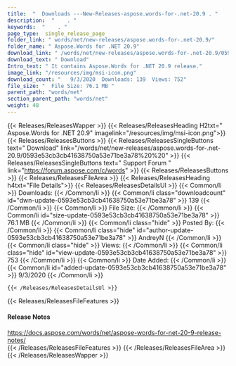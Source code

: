 ```yaml
---
title:  "  Downloads ---New-Releases-aspose.words-for-.net-20.9 . " 
description:  "    . " 
keywords:  "    . " 
page_type:  single_release_page
folder_link: " words/net/new-releases/aspose.words-for-.net-20.9/"
folder_name: " Aspose.Words for .NET 20.9"
download_link: " /words/net/new-releases/aspose.words-for-.net-20.9/0593e53cb3cb41638750a53e71be3a78"
download_text: " Download"
Intro_text: " It contains Aspose.Words for .NET 20.9 release."
image_link: "/resources/img/msi-icon.png"
download_count: "   9/3/2020  Downloads: 139  Views: 752"
file_size: "  File Size: 76.1 MB "
parent_path: "words/net"
section_parent_path: "words/net"
weight: 48 
---
```


{{< Releases/ReleasesWapper >}}
  {{< Releases/ReleasesHeading H2txt=" Aspose.Words for .NET 20.9" imagelink="/resources/img/msi-icon.png">}}
  {{< Releases/ReleasesButtons >}}
    {{< Releases/ReleasesSingleButtons text=" Download" link="/words/net/new-releases/aspose.words-for-.net-20.9/0593e53cb3cb41638750a53e71be3a78%20%20" >}}
    {{< Releases/ReleasesSingleButtons text=" Support Forum " link="https://forum.aspose.com/c/words" >}}
  {{< Releases/ReleasesButtons >}}
  {{< Releases/ReleasesFileArea >}}
    {{< Releases/ReleasesHeading h4txt="File Details">}}
    {{< Releases/ReleasesDetailsUl >}}
            {{< Common/li  >}} Downloads: {{< /Common/li >}} 
      {{< Common/li class="downloadcount" id="dwn-update-0593e53cb3cb41638750a53e71be3a78" >}} 139 {{< /Common/li >}} 
      {{< Common/li  >}} File Size: {{< /Common/li >}} 
      {{< Common/li id="size-update-0593e53cb3cb41638750a53e71be3a78" >}} 76.1 MB {{< /Common/li >}} 
      {{< Common/li  class="hide" >}} Posted By: {{< /Common/li >}} 
      {{< Common/li class="hide" id="author-update-0593e53cb3cb41638750a53e71be3a78" >}} AndreyN {{< /Common/li >}} 
      {{< Common/li class="hide"  >}} Views: {{< /Common/li >}} 
      {{< Common/li class="hide" id="view-update-0593e53cb3cb41638750a53e71be3a78" >}} 753 {{< /Common/li >}} 
      {{< Common/li  >}} Date Added: {{< /Common/li >}} 
      {{< Common/li id="added-update-0593e53cb3cb41638750a53e71be3a78" >}} 9/3/2020 {{< /Common/li >}} 

    {{< /Releases/ReleasesDetailsUl >}}

  {{< Releases/ReleasesFileFeatures >}}
      <h4>Release Notes</h4><div><a href="https://docs.aspose.com/words/net/aspose-words-for-net-20-9-release-notes/">https://docs.aspose.com/words/net/aspose-words-for-net-20-9-release-notes/</a></div>
  {{< /Releases/ReleasesFileFeatures >}}
 {{< /Releases/ReleasesFileArea >}}
{{< /Releases/ReleasesWapper >}}


